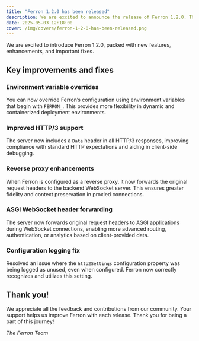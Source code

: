 ```yaml
---
title: "Ferron 1.2.0 has been released"
description: We are excited to announce the release of Ferron 1.2.0. This release brings several new features, improvements, and fixes.
date: 2025-05-03 12:18:00
cover: /img/covers/ferron-1-2-0-has-been-released.png
---
```


We are excited to introduce Ferron 1.2.0, packed with new features, enhancements, and important fixes.

## Key improvements and fixes

### Environment variable overrides

You can now override Ferron’s configuration using environment variables that begin with `FERRON_`. This provides more flexibility in dynamic and containerized deployment environments.

### Improved HTTP/3 support

The server now includes a `Date` header in all HTTP/3 responses, improving compliance with standard HTTP expectations and aiding in client-side debugging.

### Reverse proxy enhancements

When Ferron is configured as a reverse proxy, it now forwards the original request headers to the backend WebSocket server. This ensures greater fidelity and context preservation in proxied connections.

### ASGI WebSocket header forwarding

The server now forwards original request headers to ASGI applications during WebSocket connections, enabling more advanced routing, authentication, or analytics based on client-provided data.

### Configuration logging fix

Resolved an issue where the `http2Settings` configuration property was being logged as unused, even when configured. Ferron now correctly recognizes and utilizes this setting.

## Thank you!

We appreciate all the feedback and contributions from our community. Your support helps us improve Ferron with each release. Thank you for being a part of this journey!

_The Ferron Team_